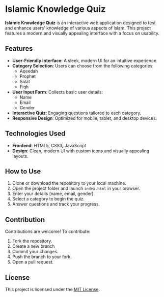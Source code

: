 # Islamic Knowledge Quiz

**Islamic Knowledge Quiz** is an interactive web application designed to test and enhance users' knowledge of various aspects of Islam. This project features a modern and visually appealing interface with a focus on usability.

## Features

- **User-Friendly Interface**: A sleek, modern UI for an intuitive experience.
- **Category Selection**: Users can choose from the following categories:
  - Aqeedah
  - Prophet
  - Solat
  - Fiqh
- **User Input Form**: Collects basic user details:
  - Name
  - Email
  - Gender
- **Interactive Quiz**: Engaging questions tailored to each category.
- **Responsive Design**: Optimized for mobile, tablet, and desktop devices.

## Technologies Used

- **Frontend**: HTML5, CSS3, JavaScript
- **Design**: Clean, modern UI with custom icons and visually appealing layouts.

## How to Use

1. Clone or download the repository to your local machine.
2. Open the project folder and launch `index.html` in your browser.
3. Enter your details (name, email, gender).
4. Select a category to begin the quiz.
5. Answer questions and track your progress.

## Contribution

Contributions are welcome! To contribute:
1. Fork the repository.
2. Create a new branch 
3. Commit your changes.
4. Push the branch to your fork.
5. Open a pull request.

## License

This project is licensed under the [MIT License](./LICENSE).

